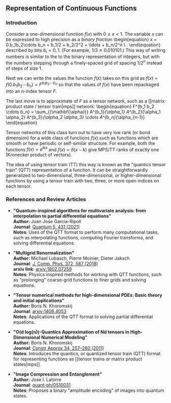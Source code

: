 
## Representation of Continuous Functions

### Introduction

Consider a one-dimensional function $f(x)$ with $0 \leq x < 1$.
The variable $x$ can be expressed to high precision
as a *binary fraction*
\begin{equation}
x = 0.b_1b_2\cdots b_n = b_1/2 + b_2/2^2 + \ldots + b_n/2^n \ .
\end{equation}
described by bits $b_i = 0,1$. (For example, $1/3 \approx 0.010101$.)
This way of writing numbers is similar to the to the binary representation of integers, but with the numbers stepping through
a finely-spaced grid of spacing $1/2^n$ instead of steps of size 1.

Next we can write the values the function $f(x)$ takes on this grid as
$f(x) = f(0.b_1b_2\cdots b_n) = F^{b_1 b_2 \cdots b_n}$ so that the values of $f(x)$ have been repackaged into an $n$-index tensor $F$.

The last move is to approximate of $F$ as a tensor network, such as a [[matrix product state / tensor train|mps]]
network:
\begin{equation}
F^{b_1 b_2 \cdots b_n} = \sum_{\{\mathbf{\alpha}\}} A^{b_1}_{\alpha_1}
A^{b_2}_{\alpha_1 \alpha_2}
A^{b_3}_{\alpha_2 \alpha_3}
\cdots
A^{b_n}_{\alpha_{n-1}}
\end{equation}

Tensor networks of this class turn out to have very low rank (or bond dimension) for a wide class of 
functions $f(x)$ such as functions which are smooth or have periodic or self-similar structure.
For example, both the functions $f(x) = e^{i k x}$ and $f(x) = \delta(x-k)$
give MPS/TT ranks of exactly one (Kronecker product of vectors).

The idea of using tensor train (TT) this way is known as the "quantics tensor train" (QTT) representation of a function.
It can be straightforwardly generalized to two-dimensional, three-dimensional, or higher-dimensional functions
by using a tensor train with two, three, or more open indices on each tensor. 

### References and Review Articles

* **"Quantum-inspired algorithms for multivariate analysis: from interpolation to partial differential equations"**<br/>
  **Author:** Juan Jose Garcia-Ripoll<br/>
  **Journal**: <a href="https://quantum-journal.org/papers/q-2021-04-15-431/">Quantum 5, 431 (2021)</a><br/>
  **Notes**: Uses of the QTT format to perform many computational tasks, such as interpolating functions, computing Fourier transforms, and solving differential equations.

* **"Multigrid Renormalization"**<br/>
  **Author:** Michael Lubasch, Pierre Moinier, Dieter Jaksch<br/>
  **Journal**: <a href="https://doi.org/10.1016/j.jcp.2018.06.065">J. Comp. Phys. 372, 587 (2018)</a><br/>
  **arxiv link**: <a href="https://arxiv.org/abs/1802.07259">arxiv:1802.07259</a><br/>
  **Notes**: Physics inspired methods for working with QTT functions, such as "prolonging" coarse-grid functions to finer grids and solving equations.

* **"Tensor numerical methods for high-dimensional PDEs: Basic theory and initial applications"**<br/>
  **Author:** Boris N. Khoromskij<br/>
  **Journal**: <a href="https://arxiv.org/abs/1408.4053">arxiv:1408.4053</a><br/>
  **Notes**: Applications of the QTT format to solving partial differential equations.

* **"O(d log(n))-Quantics Approximation of Nd tensors in High-Dimensional Numerical Modeling"**<br/>
  **Author:** Boris N. Khoromskij<br/>
  **Journal**: <a href="https://doi.org/10.1007/s00365-011-9131-1">Constr Approx 34, 257–280 (2011)</a><br/>
  **Notes**: Introduces the quantics, or quantized tensor train (QTT) format for representing functions as [[tensor trains or matrix product states|mps]].


* **"Image Compression and Entanglement"**<br/>
  **Author:** Jose I. Latorre<br/>
  **Journal**: <a href="https://arxiv.org/abs/quant-ph/0510031">quant-ph/0510031</a><br/>
  **Notes**: Proposes a binary "amplitude encoding" of images into quantum states.

